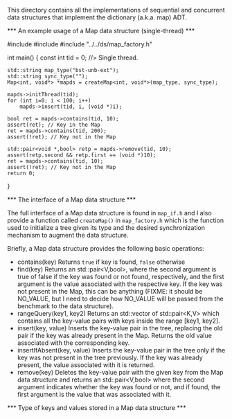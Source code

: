 This directory contains all the implementations of sequential and concurrent
data structures that implement the dictionary (a.k.a. map) ADT.

*** An example usage of a Map data structure (single-thread) ***

#include <cassert>
#include <string>
#include "../../ds/map_factory.h"

int main()
{
	const int tid = 0; //> Single thread.

	std::string map_type("bst-unb-ext");
	std::string sync_type("");
	Map<int, void*> *mapds = createMap<int, void*>(map_type, sync_type);

	mapds->initThread(tid);
	for (int i=0; i < 100; i++)
		mapds->insert(tid, i, (void *)i);

	bool ret = mapds->contains(tid, 10);
	assert(ret); // Key in the Map
	ret = mapds->contains(tid, 200);
	assert(!ret); // Key not in the Map

	std::pair<void *,bool> retp = mapds->remove(tid, 10);
	assert(retp.second && retp.first == (void *)10);
	ret = mapds->contains(tid, 10);
	assert(!ret); // Key not in the Map
	return 0;
}

*** The interface of a Map data structure ***

The full interface of a Map data structure is found in `map_if.h` and I also
provide a function called `createMap()` in `map_factory.h` which is the
function used to initialize a tree given its type and the desired
synchronization mechanism to augment the data structure.

Briefly, a Map data structure provides the following basic operations:
* contains(key)
  Returns `true` if key is found, `false` otherwise
* find(key)
  Returns an std::pair<V,bool>, where the second argument is true of false if
  the key was found or not found, respectively, and the first argument is the
  value associated with the respective key. If the key was not present in the
  Map, this can be anything (FIXME: it should be NO_VALUE, but I need to decide
  how NO_VALUE will be passed from the benchmark to the data structure).
* rangeQuery(key1, key2)
  Returns an std::vector of std::pair<K,V> which contains all the key-value
  pairs with keys inside the range [key1, key2].
* insert(key, value)
  Inserts the key-value pair in the tree, replacing the old pair if the key was
  already present in the Map. Returns the old value associated with the
  corresponding key.
* insertIfAbsent(key, value)
  Inserts the key-value pair in the tree only if the key was not present in
  the tree previously. If the key was already present, the value associated
  with it is returned.
* remove(key)
  Deletes the key-value pair with the given key from the Map data structure
  and returns an std::pair<V,bool> where the second argument indicates whether
  the key was found or not, and if found, the first argument is the value that
  was associated with it.


*** Type of keys and values stored in a Map data structure ***
